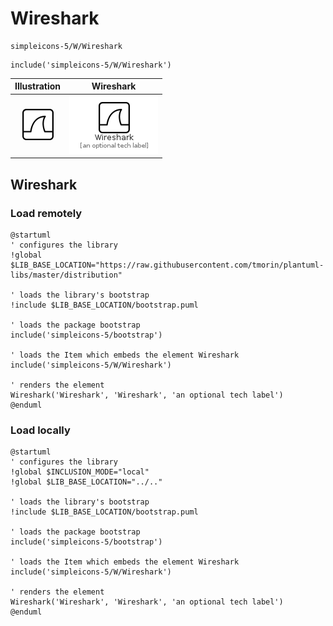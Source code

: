 # Wireshark


```text
simpleicons-5/W/Wireshark
```

```text
include('simpleicons-5/W/Wireshark')
```



| Illustration | Wireshark |
| :---: | :---: |
| ![illustration for Illustration](../../simpleicons-5/W/Wireshark.png) | ![illustration for Wireshark](../../simpleicons-5/W/Wireshark.Local.png) |




## Wireshark

### Load remotely
```plantuml
@startuml
' configures the library
!global $LIB_BASE_LOCATION="https://raw.githubusercontent.com/tmorin/plantuml-libs/master/distribution"

' loads the library's bootstrap
!include $LIB_BASE_LOCATION/bootstrap.puml

' loads the package bootstrap
include('simpleicons-5/bootstrap')

' loads the Item which embeds the element Wireshark
include('simpleicons-5/W/Wireshark')

' renders the element
Wireshark('Wireshark', 'Wireshark', 'an optional tech label')
@enduml
```

### Load locally
```plantuml
@startuml
' configures the library
!global $INCLUSION_MODE="local"
!global $LIB_BASE_LOCATION="../.."

' loads the library's bootstrap
!include $LIB_BASE_LOCATION/bootstrap.puml

' loads the package bootstrap
include('simpleicons-5/bootstrap')

' loads the Item which embeds the element Wireshark
include('simpleicons-5/W/Wireshark')

' renders the element
Wireshark('Wireshark', 'Wireshark', 'an optional tech label')
@enduml
```

